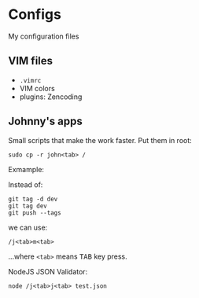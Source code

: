 # Configs

My configuration files

## VIM files

 - `.vimrc`
 - VIM colors
 - plugins: Zencoding

## Johnny's apps

Small scripts that make the work faster. Put them in root:

```
sudo cp -r john<tab> /
```

Exmample:

Instead of:

```
git tag -d dev
git tag dev
git push --tags
```
we can use:

```
/j<tab>m<tab>
```

...where `<tab>` means <kbd>TAB</kbd> key press.

NodeJS JSON Validator:

```
node /j<tab>j<tab> test.json
```
